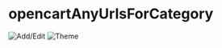 # opencartAnyUrlsForCategory
![Add/Edit](https://i.imgur.com/P4UDdd7.png)
![Theme](https://i.imgur.com/QlunmuN.png)
